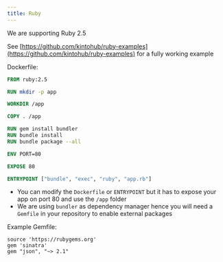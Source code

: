 ```yaml
---
title: Ruby
---
```


We are supporting Ruby 2.5

See [https://github.com/kintohub/ruby-examples](https://github.com/kintohub/ruby-examples) for a fully working example

Dockerfile:
```dockerfile
FROM ruby:2.5

RUN mkdir -p app

WORKDIR /app

COPY . /app

RUN gem install bundler
RUN bundle install
RUN bundle package --all

ENV PORT=80

EXPOSE 80

ENTRYPOINT ["bundle", "exec", "ruby", "app.rb"]
```

- You can modify the `Dockerfile` or `ENTRYPOINT` but it has to expose your app on port 80 and use the `/app` folder  
- We are using `bundler` as dependency manager hence you will need a `Gemfile` in your repository to enable external packages

Example Gemfile:
```gemfile
source 'https://rubygems.org'
gem 'sinatra'
gem "json", "~> 2.1"
```


